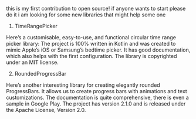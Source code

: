 this is my first contribution to open source!
if anyone wants to start please do it 
i am looking for some new libraries that might help some one

1. TimeRangePicker

Here’s a customisable, easy-to-use, and functional circular time range picker library:
The project is 100% written in Kotlin and was created to mimic Apple’s iOS or Samsung’s bedtime picker. It has good documentation, which also helps with the first configuration.
The library is copyrighted under an MIT license.

2. RoundedProgressBar

Here’s another interesting library for creating elegantly rounded ProgressBars.
It allows us to create progress bars with animations and text customizations. The documentation is quite comprehensive, there is even a sample in Google Play.
The project has version 2.1.0 and is released under the Apache License, Version 2.0.
